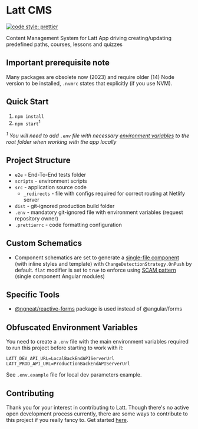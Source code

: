 # Latt CMS

[![code style: prettier](https://img.shields.io/badge/code_style-prettier-ff69b4.svg?style=flat-square)](https://github.com/prettier/prettier)

Content Management System for Latt App driving creating/updating predefined paths, courses, lessons and quizzes

## Important prerequisite note

Many packages are obsolete now (2023) and require older (14) Node version to be installed, `.nvmrc` states that explicitly (if you use NVM).

## Quick Start

1. `npm install`
1. `npm start`<sup>1</sup>

_<sup>1</sup> You will need to add `.env` file with necessary [environment variables](#obfuscated-environment-variables) to the root folder when working with the app locally_

## Project Structure

- `e2e` - End-To-End tests folder
- `scripts` - environment scripts
- `src` - application source code
  - `_redirects` - file with configs required for correct routing at Netlify server
- `dist` - git-ignored production build folder
- `.env` - mandatory git-ignored file with environment variables (request repository owner)
- `.prettierrc` - code formatting configuration

## Custom Schematics

- Component schematics are set to generate a [single-file component](https://egghead.io/lessons/angular-use-single-file-components-by-default-in-angular) (with inline styles and template) with `ChangeDetectionStrategy.OnPush` by default. `flat` modifier is set to `true` to enforce using [SCAM pattern](https://indepth.dev/emulating-tree-shakable-components-using-single-component-angular-modules/) (single component Angular modules)

## Specific Tools

- [@ngneat/reactive-forms](https://github.com/ngneat/reactive-forms) package is used instead of @angular/forms

## Obfuscated Environment Variables

You need to create a `.env` file with the main environment variables required to run this project before starting to work with it:

```
LATT_DEV_API_URL=LocalBackEndAPIServerUrl
LATT_PROD_API_URL=ProductionBackEndAPIServerUrl
```

See `.env.example` file for local dev parameters example.

## Contributing

Thank you for your interest in contributing to Latt. Though there's no active open development process currently, there are some ways to contribute to this project if you really fancy to. Get started [here](https://github.com/latt-dev/latt-cms/blob/master/.github/CONTRIBUTING.md).
